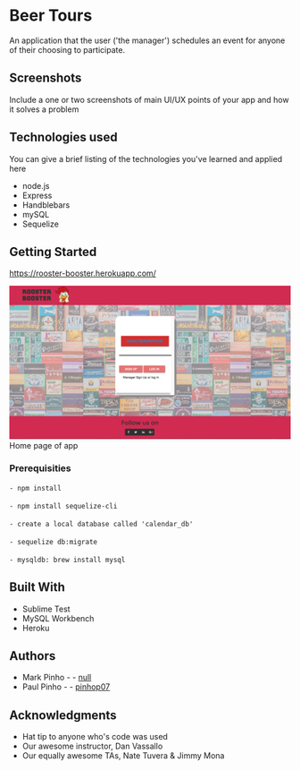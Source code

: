 # Beer Tours

An application that the user ('the manager') schedules an event for anyone of their choosing to participate.

## Screenshots
Include a one or two screenshots of main UI/UX points of your app and how it solves a problem

## Technologies used
You can give a brief listing of the technologies you've learned and applied here
- node.js
- Express
- Handblebars
- mySQL
- Sequelize

## Getting Started

https://rooster-booster.herokuapp.com/

![Screenshot](/public/assets/screenshot/Index_Screenshot.png?raw=true)
Home page of app

### Prerequisities

```
- npm install

- npm install sequelize-cli

- create a local database called 'calendar_db'

- sequelize db:migrate

- mysqldb: brew install mysql

```

## Built With

* Sublime Test
* MySQL Workbench
* Heroku

## Authors
    
  *  Mark Pinho -     - [null](https://github.com)
  *  Paul Pinho -  - [pinhop07](http://github.com)

## Acknowledgments

* Hat tip to anyone who's code was used
* Our awesome instructor, Dan Vassallo
* Our equally awesome TAs, Nate Tuvera & Jimmy Mona

